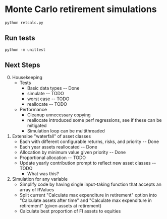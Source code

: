 # Monte Carlo retirement simulations

    python retcalc.py

## Run tests

    python -m unittest

## Next Steps
0. Housekeeping
    - Tests
        - Basic data types -- Done
        - simulate -- TODO
        - worst case -- TODO
        - reallocate -- TODO
    - Performance
        - Cleanup unnecessary copying
        - reallocate introduced some perf regressions, see if these can be mitigated
        - Simulation loop can be multithreaded
1. Extensibe "waterfall" of asset classes
    - Each with different configurable returns, risks, and priority -- Done
    - Each year assets reallocated -- Done
    - Allocation by minimum value given priority -- Done
    - Proportional allocation -- TODO
    - Update yearly contribution prompt to reflect new asset classes -- TODO
        - What was this?
2. Simulation for any variable
    - Simplify code by having single input-taking function that accepts an array of RValues
    - Split current "Calculate max expenditure in retirement" option into "Calculate assets after time" and "Calculate max expenditure in retirement" (given assets at retirement)
    - Calculate best proportion of FI assets to equities
